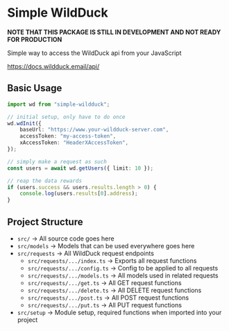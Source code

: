 # Simple WildDuck

**NOTE THAT THIS PACKAGE IS STILL IN DEVELOPMENT AND NOT READY FOR PRODUCTION**

Simple way to access the WildDuck api from your JavaScript

https://docs.wildduck.email/api/

## Basic Usage

```typescript
import wd from "simple-wildduck";

// initial setup, only have to do once
wd.wdInit({
	baseUrl: "https://www.your-wildduck-server.com",
	accessToken: "my-access-token",
	xAccessToken: "HeaderXAccessToken",
});

// simply make a request as such
const users = await wd.getUsers({ limit: 10 });

// reap the data rewards
if (users.success && users.results.length > 0) {
	console.log(users.results[0].address);
}
```

## Project Structure

- `src/` -> All source code goes here
- `src/models` -> Models that can be used everywhere goes here
- `src/requests` -> All WildDuck request endpoints
  - `src/requests/.../index.ts` -> Exports all request functions
  - `src/requests/.../config.ts` -> Config to be applied to all requests
  - `src/requests/.../models.ts` -> All models used in related requests
  - `src/requests/.../get.ts` -> All GET request functions
  - `src/requests/.../delete.ts` -> All DELETE request functions
  - `src/requests/.../post.ts` -> All POST request functions
  - `src/requests/.../put.ts` -> All PUT request functions
- `src/setup` -> Module setup, required functions when imported into your project
